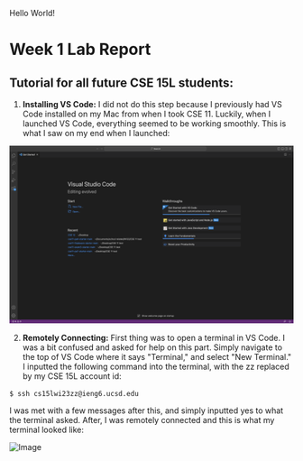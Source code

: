 Hello World!

# Week 1 Lab Report
## Tutorial for all future CSE 15L students:

1. **Installing VS Code:** I did not do this step because I previously had VS Code installed on my Mac from when I took CSE 11. Luckily, when I launched VS Code, everything seemed to be working smoothly. 
This is what I saw on my end when I launched:

![Image](https://github.com/igerth/cse15l-lab-reports/blob/main/Screenshot%202023-01-12%20at%2012.20.56%20PM.png?raw=true)

2. **Remotely Connecting:** First thing was to open a terminal in VS Code. I was a bit confused and asked for help on this part. Simply navigate to the top of VS Code where it says "Terminal," and select "New Terminal." I inputted the following command into the terminal, with the zz replaced by my CSE 15L account id:
```
$ ssh cs15lwi23zz@ieng6.ucsd.edu
```
I was met with a few messages after this, and simply inputted yes to what the terminal asked. After, I was remotely connected and this is what my terminal looked like:

![Image]()
